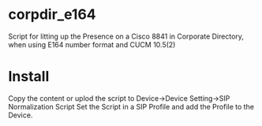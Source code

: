 # corpdir_e164
Script for litting up the Presence on a Cisco 8841 in Corporate Directory, when using E164 number format and CUCM 10.5(2)

# Install
Copy the content or uplod the script to Device->Device Setting->SIP Normalization Script
Set the Script in a SIP Profile and add the Profile to the Device.
